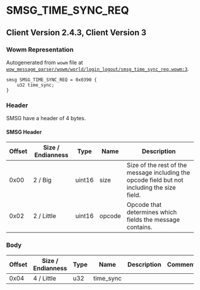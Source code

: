 # SMSG_TIME_SYNC_REQ

## Client Version 2.4.3, Client Version 3

### Wowm Representation

Autogenerated from `wowm` file at [`wow_message_parser/wowm/world/login_logout/smsg_time_sync_req.wowm:3`](https://github.com/gtker/wow_messages/tree/main/wow_message_parser/wowm/world/login_logout/smsg_time_sync_req.wowm#L3).
```rust,ignore
smsg SMSG_TIME_SYNC_REQ = 0x0390 {
    u32 time_sync;
}
```
### Header

SMSG have a header of 4 bytes.

#### SMSG Header

| Offset | Size / Endianness | Type   | Name   | Description |
| ------ | ----------------- | ------ | ------ | ----------- |
| 0x00   | 2 / Big           | uint16 | size   | Size of the rest of the message including the opcode field but not including the size field.|
| 0x02   | 2 / Little        | uint16 | opcode | Opcode that determines which fields the message contains.|

### Body

| Offset | Size / Endianness | Type | Name | Description | Comment |
| ------ | ----------------- | ---- | ---- | ----------- | ------- |
| 0x04 | 4 / Little | u32 | time_sync |  |  |

